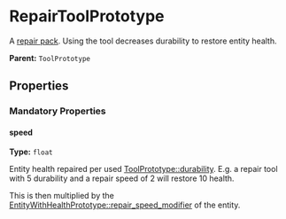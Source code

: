 # RepairToolPrototype

A [repair pack](https://wiki.factorio.com/Repair_pack). Using the tool decreases durability to restore entity health.

**Parent:** `ToolPrototype`

## Properties

### Mandatory Properties

#### speed

**Type:** `float`

Entity health repaired per used [ToolPrototype::durability](prototype:ToolPrototype::durability). E.g. a repair tool with 5 durability and a repair speed of 2 will restore 10 health.

This is then multiplied by the [EntityWithHealthPrototype::repair_speed_modifier](prototype:EntityWithHealthPrototype::repair_speed_modifier) of the entity.

